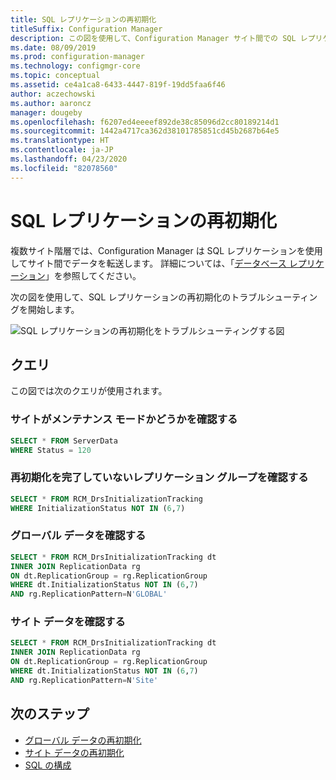 ```yaml
---
title: SQL レプリケーションの再初期化
titleSuffix: Configuration Manager
description: この図を使用して、Configuration Manager サイト間での SQL レプリケーションの再初期化のトラブルシューティングを開始します。
ms.date: 08/09/2019
ms.prod: configuration-manager
ms.technology: configmgr-core
ms.topic: conceptual
ms.assetid: ce4a1ca8-6433-4447-819f-19dd5faa6f46
author: aczechowski
ms.author: aaroncz
manager: dougeby
ms.openlocfilehash: f6207ed4eeeef892de38c85096d2cc80189214d1
ms.sourcegitcommit: 1442a4717ca362d38101785851cd45b2687b64e5
ms.translationtype: HT
ms.contentlocale: ja-JP
ms.lasthandoff: 04/23/2020
ms.locfileid: "82078560"
---
```

# <a name="sql-replication-reinit"></a>SQL レプリケーションの再初期化

複数サイト階層では、Configuration Manager は SQL レプリケーションを使用してサイト間でデータを転送します。 詳細については、「[データベース レプリケーション](../../../plan-design/hierarchy/database-replication.md)」を参照してください。

次の図を使用して、SQL レプリケーションの再初期化のトラブルシューティングを開始します。

![SQL レプリケーションの再初期化をトラブルシューティングする図](media/sql-replication-reinit.svg)

## <a name="queries"></a>クエリ

この図では次のクエリが使用されます。

### <a name="check-if-site-is-in-maintenance-mode"></a>サイトがメンテナンス モードかどうかを確認する

```sql
SELECT * FROM ServerData
WHERE Status = 120
```

### <a name="check-which-replication-group-hasnt-completed-reinit"></a>再初期化を完了していないレプリケーション グループを確認する

```sql
SELECT * FROM RCM_DrsInitializationTracking
WHERE InitializationStatus NOT IN (6,7)
```

### <a name="check-global-data"></a>グローバル データを確認する

```sql
SELECT * FROM RCM_DrsInitializationTracking dt
INNER JOIN ReplicationData rg
ON dt.ReplicationGroup = rg.ReplicationGroup
WHERE dt.InitializationStatus NOT IN (6,7)
AND rg.ReplicationPattern=N'GLOBAL'
```

### <a name="check-site-data"></a>サイト データを確認する

```sql
SELECT * FROM RCM_DrsInitializationTracking dt
INNER JOIN ReplicationData rg
ON dt.ReplicationGroup = rg.ReplicationGroup
WHERE dt.InitializationStatus NOT IN (6,7)
AND rg.ReplicationPattern=N'Site'
```

## <a name="next-steps"></a>次のステップ

- [グローバル データの再初期化](global-data-reinit.md)
- [サイト データの再初期化](site-data-reinit.md)
- [SQL の構成](sql-configuration.md)
